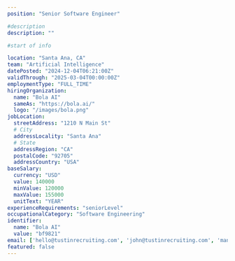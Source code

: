 ```yaml
---
position: "Senior Software Engineer"

#description
description: ""

#start of info

location: "Santa Ana, CA"
team: "Artificial Intelligence"
datePosted: "2024-12-04T06:21:00Z"
validThrough: "2025-03-04T00:00:00Z"
employmentType: "FULL_TIME"
hiringOrganization: 
  name: "Bola AI"
  sameAs: "https://bola.ai/"
  logo: "/images/bola.png"
jobLocation:
  streetAddress: "1210 N Main St"
  # City
  addressLocality: "Santa Ana"
  # State
  addressRegion: "CA"
  postalCode: "92705"
  addressCountry: "USA"
baseSalary:
  currency: "USD"
  value: 140000
  minValue: 120000
  maxValue: 155000
  unitText: "YEAR"
experienceRequirements: "seniorLevel"
occupationalCategory: "Software Engineering"
identifier:
  name: "Bola AI"
  value: "bf9821"   
email: ['hello@tustinrecruiting.com', 'john@tustinrecruiting.com', 'manatal.119+candidate@mail.manatal.com']
featured: false
---
```


